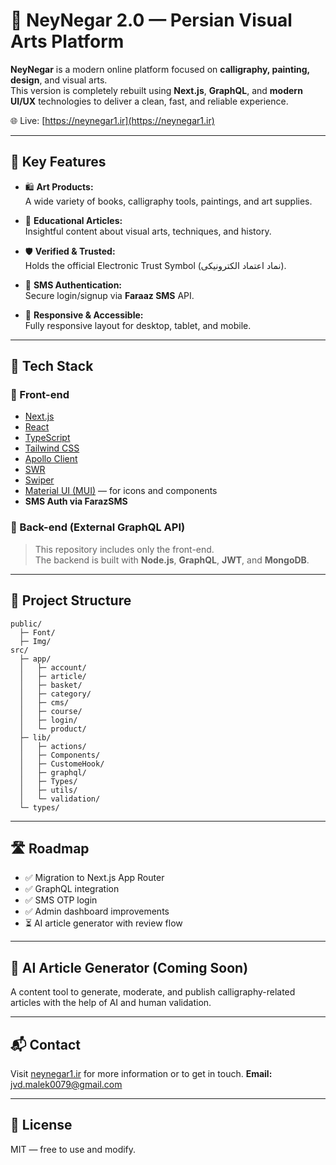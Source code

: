 # 🎨 NeyNegar 2.0 — Persian Visual Arts Platform

**NeyNegar** is a modern online platform focused on **calligraphy, painting, design**, and visual arts.  
This version is completely rebuilt using **Next.js**, **GraphQL**, and **modern UI/UX** technologies to deliver a clean, fast, and reliable experience.

🌐 Live: [https://neynegar1.ir](https://neynegar1.ir)

---

## 🌟 Key Features

- 🛍️ **Art Products:**  
  A wide variety of books, calligraphy tools, paintings, and art supplies.

- 🧠 **Educational Articles:**  
  Insightful content about visual arts, techniques, and history.

- 🛡️ **Verified & Trusted:**  
  Holds the official Electronic Trust Symbol (نماد اعتماد الکترونیکی).

- 🔐 **SMS Authentication:**  
  Secure login/signup via **Faraaz SMS** API.

- 📱 **Responsive & Accessible:**  
  Fully responsive layout for desktop, tablet, and mobile.

---

## 🧰 Tech Stack

### 🎯 Front-end

- [Next.js](https://nextjs.org/)
- [React](https://reactjs.org/)
- [TypeScript](https://www.typescriptlang.org/)
- [Tailwind CSS](https://tailwindcss.com/)
- [Apollo Client](https://www.apollographql.com/docs/react/)
- [SWR](https://swr.vercel.app/)
- [Swiper](https://swiperjs.com/)
- [Material UI (MUI)](https://mui.com/) — for icons and components
- **SMS Auth via FarazSMS**
  
### 🔗 Back-end (External GraphQL API)

> This repository includes only the front-end.  
> The backend is built with **Node.js**, **GraphQL**, **JWT**, and **MongoDB**.

---

## 🧾 Project Structure

```
public/
  ├─ Font/
  ├─ Img/
src/
  ├─ app/
  │   ├─ account/
  │   ├─ article/
  │   ├─ basket/
  │   ├─ category/
  │   ├─ cms/
  │   ├─ course/
  │   ├─ login/
  │   └─ product/
  ├─ lib/
  │   ├─ actions/
  │   ├─ Components/
  │   ├─ CustomeHook/
  │   ├─ graphql/
  │   ├─ Types/
  │   ├─ utils/
  │   └─ validation/
  └─ types/
```


---

## 🛣️ Roadmap

- ✅ Migration to Next.js App Router  
- ✅ GraphQL integration  
- ✅ SMS OTP login  
- ✅ Admin dashboard improvements  
- ⏳ AI article generator with review flow  

---

## 🤖 AI Article Generator (Coming Soon)

A content tool to generate, moderate, and publish calligraphy-related articles with the help of AI and human validation.

---

## 📬 Contact

Visit [neynegar1.ir](https://neynegar1.ir) for more information or to get in touch.
**Email:** jvd.malek0079@gmail.com

---

## 📄 License

MIT — free to use and modify.

